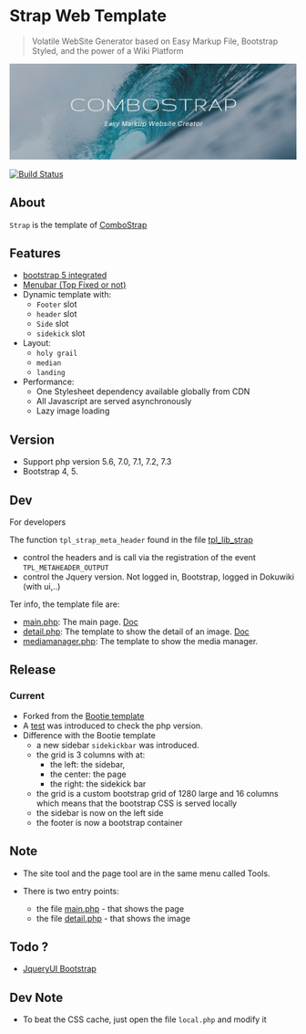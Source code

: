 # Strap Web Template

> Volatile WebSite Generator based on Easy Markup File, Bootstrap Styled, and the power of a Wiki Platform

![ComboStrap - Easy Markup WebSite Generator](https://raw.githubusercontent.com/ComboStrap/combo/main/resources/images/banner-combostrap.png "combostrap website bootstrap dokuwiki")

[![Build Status](https://travis-ci.com/ComboStrap/dokuwiki-template-strap.svg?branch=main)](https://travis-ci.com/ComboStrap/dokuwiki-template-strap)

## About

`Strap` is the template of [ComboStrap](https://combostrap.com/)


## Features


  * [bootstrap 5 integrated](http://getbootstrap.com/)
  * [Menubar (Top Fixed or not)](http://getbootstrap.com/menubar)
  * Dynamic template with:
    * `Footer` slot
    * `header` slot
    * `Side` slot
    * `sidekick` slot
  * Layout:
    * `holy grail`
    * `median`
    * `landing`
  * Performance:
    * One Stylesheet dependency available globally from CDN
    * All Javascript are served asynchronously
    * Lazy image loading


## Version

  * Support php version 5.6, 7.0, 7.1, 7.2, 7.3
  * Bootstrap 4, 5.


## Dev

For developers

The function `tpl_strap_meta_header` found in the file [tpl_lib_strap](class/TplUtility.php)

  * control the headers and is call via the registration of the event `TPL_METAHEADER_OUTPUT`
  * control the Jquery version. Not logged in, Bootstrap, logged in Dokuwiki (with ui,..)

Ter info, the template file are:
  * [main.php](./main.php): The main page. [Doc](https://www.dokuwiki.org/devel:templates:main.php)
  * [detail.php](./detail.php): The template to show the detail of an image. [Doc](https://www.dokuwiki.org/devel:templates:detail.php)
  * [mediamanager.php](./mediamanager.php): The template to show the media manager.

## Release

### Current

  * Forked from the [Bootie template](https://github.com/gerardnico/dokuwiki-template-bootie)
  * A [test](./_test/php.test.php) was introduced to check the php version.
  * Difference with the Bootie template
     * a new sidebar `sidekickbar` was introduced.
     * the grid is 3 columns with at:
        * the left: the sidebar,
        * the center: the page
        * the right: the sidekick bar
     * the grid is a custom bootstrap grid of 1280 large and 16 columns which means that the bootstrap CSS is served locally
     * the sidebar is now on the left side
     * the footer is now a bootstrap container


## Note

  * The site tool and the page tool are in the same menu called Tools.

  * There is two entry points:

     * the file [main.php](main.php) - that shows the page
     * the file [detail.php](detail.php) - that shows the image

## Todo ?

  * [JqueryUI Bootstrap](https://cdn.rawgit.com/arschmitz/jqueryui-bootstrap-adapter/v0.3.0/index.html)

## Dev Note

  * To beat the CSS cache, just open the file `local.php` and modify it
